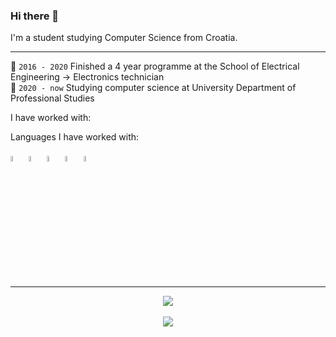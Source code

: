 ### Hi there 👋

I'm a student studying Computer Science from Croatia.

<hr>

🏫 `2016 - 2020` Finished a 4 year programme at the School of Electrical Engineering -> Electronics technician <br>
🏫 `2020 - now` Studying computer science at University Department of Professional Studies <br>

I have worked with:

Languages I have worked with: <br><br>
<img width=5% src="https://www.vectorlogo.zone/logos/w3_html5/w3_html5-icon.svg">
<img width=5% src="https://www.vectorlogo.zone/logos/w3_css/w3_css-icon.svg">
<img width=5% src="https://vectorwiki.com/images/G9sE3__javascript.svg">
<img width=5% src="https://www.vectorlogo.zone/logos/typescriptlang/typescriptlang-icon.svg">
<img width=5% src="https://vectorwiki.com/images/2Lqpe__c.svg">
<hr>
<p align="center">
  <img src="https://github-readme-stats.vercel.app/api/top-langs?username=AntonioToni&layout=compact&theme=dark"/><br><br>
  <img src="https://github-readme-stats.vercel.app/api?username=AntonioToni&show_icons=true&theme=dark"/>
</p>
